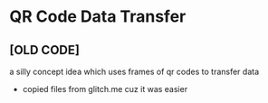# QR Code Data Transfer

## [OLD CODE]

a silly concept idea which uses frames of qr codes to transfer data

- copied files from glitch.me cuz it was easier
